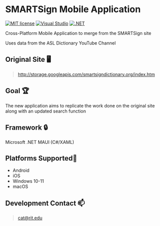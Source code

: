 # SMARTSign Mobile Application
[![MIT license](https://img.shields.io/badge/License-MIT-blue.svg)](https://lbesson.mit-license.org/)
[![Visual Studio](https://img.shields.io/badge/--6C33AF?logo=visual%20studio)](https://visualstudio.microsoft.com/)
[![.NET](https://img.shields.io/badge/--512BD4?logo=.net&logoColor=ffffff)](https://dotnet.microsoft.com/)

Cross-Platform Mobile Application to merge from the SMARTSign site

Uses data from the ASL Dictionary YouTube Channel

## Original Site 🖥️
> http://storage.googleapis.com/smartsigndictionary.org/index.htm

## Goal 🏆

The new application aims to replicate the work done on the original site along with an updated search function 

## Framework 🔒

Microsoft .NET MAUI (C#/XAML)

## Platforms Supported📱

- Android
- iOS
- Windows 10-11
- macOS

## Development Contact 📫

> cat@rit.edu
